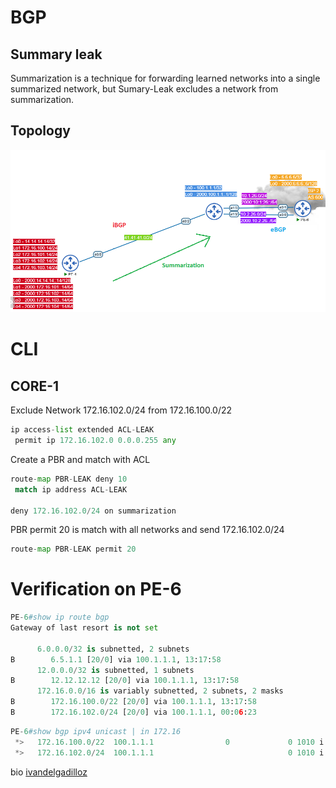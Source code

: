 # BGP
## Summary leak

Summarization is a technique for forwarding learned networks into a single summarized network, but Sumary-Leak excludes a network from summarization.


## Topology
![Topology](https://github.com/ivandelgadilloz/BGP-notes/blob/main/assets/images/Summarization.png?raw=true)

# CLI
## CORE-1
Exclude Network 172.16.102.0/24 from 172.16.100.0/22
```py
ip access-list extended ACL-LEAK
 permit ip 172.16.102.0 0.0.0.255 any
```
Create a PBR and match with ACL
```py
route-map PBR-LEAK deny 10
 match ip address ACL-LEAK

deny 172.16.102.0/24 on summarization
```
PBR permit 20 is match with all networks and send 172.16.102.0/24

```py
route-map PBR-LEAK permit 20
```

# Verification on PE-6
```py
PE-6#show ip route bgp
Gateway of last resort is not set

      6.0.0.0/32 is subnetted, 2 subnets
B        6.5.1.1 [20/0] via 100.1.1.1, 13:17:58
      12.0.0.0/32 is subnetted, 1 subnets
B        12.12.12.12 [20/0] via 100.1.1.1, 13:17:58
      172.16.0.0/16 is variably subnetted, 2 subnets, 2 masks
B        172.16.100.0/22 [20/0] via 100.1.1.1, 13:17:58
B        172.16.102.0/24 [20/0] via 100.1.1.1, 00:06:23
```

```py
PE-6#show bgp ipv4 unicast | in 172.16
 *>   172.16.100.0/22  100.1.1.1                0             0 1010 i
 *>   172.16.102.0/24  100.1.1.1                              0 1010 i
```


bio [ivandelgadilloz](https://linktr.ee/idelgadillo)